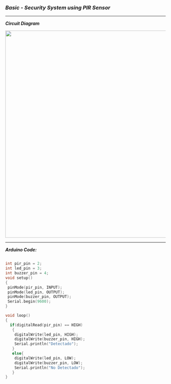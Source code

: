 ### ***Basic - Security System using PIR Sensor***

<hr>

***Circuit Diagram***

<img src="https://user-images.githubusercontent.com/80636388/231520860-103e85d4-6732-4bce-9074-e70c642a4fdf.png" width="650">

<hr>

***Arduino Code:***

```cpp

int pir_pin = 2;
int led_pin = 3;
int buzzer_pin = 4;
void setup()
{
 pinMode(pir_pin, INPUT);
 pinMode(led_pin, OUTPUT);
 pinMode(buzzer_pin, OUTPUT);
 Serial.begin(9600);
}

void loop()
{
  if(digitalRead(pir_pin) == HIGH)
   {
  	digitalWrite(led_pin, HIGH);
    digitalWrite(buzzer_pin, HIGH);
    Serial.println("Detectado");
   }
   else{
    digitalWrite(led_pin, LOW);
    digitalWrite(buzzer_pin, LOW);
    Serial.println("No Detectado");
   }
}

```
